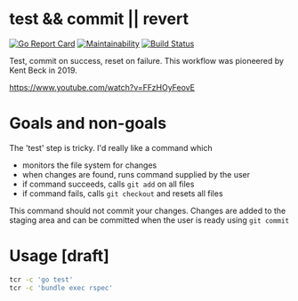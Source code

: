 # test && commit || revert

[![Go Report Card](https://goreportcard.com/badge/github.com/heymatthew/tcr)](https://goreportcard.com/report/github.com/go-git/go-git)
[![Maintainability](https://api.codeclimate.com/v1/badges/2161eb11259c773f1e61/maintainability)](https://codeclimate.com/github/heymatthew/tcr/maintainability)
[![Build Status](https://img.shields.io/endpoint.svg?url=https%3A%2F%2Factions-badge.atrox.dev%2Fheymatthew%2Ftcr%2Fbadge%3Fref%3Dmaster&style=flat)](https://actions-badge.atrox.dev/heymatthew/tcr/goto?ref=master)

Test, commit on success, reset on failure. This workflow was pioneered by Kent Beck in 2019.

https://www.youtube.com/watch?v=FFzHOyFeovE

# Goals and non-goals

The 'test' step is tricky. I'd really like a command which
- monitors the file system for changes
- when changes are found, runs command supplied by the user
- if command succeeds, calls `git add` on all files
- if command fails, calls `git checkout` and resets all files

This command should not commit your changes. Changes are added to the staging area and can be
committed when the user is ready using `git commit`

# Usage [draft]

```sh
tcr -c 'go test'
tcr -c 'bundle exec rspec'
```

